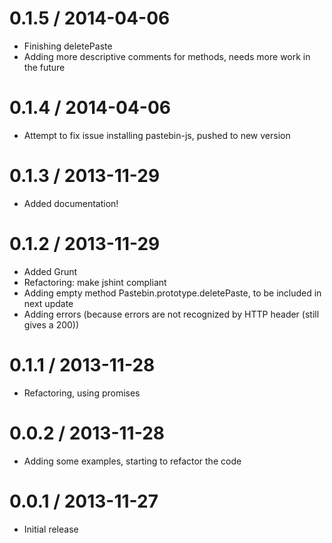 0.1.5 / 2014-04-06
==================

  * Finishing deletePaste
  * Adding more descriptive comments for methods, needs more work in the future

0.1.4 / 2014-04-06
==================

  * Attempt to fix issue installing pastebin-js, pushed to new version

0.1.3 / 2013-11-29
==================

  * Added documentation!

0.1.2 / 2013-11-29
==================

  * Added Grunt
  * Refactoring: make jshint compliant
  * Adding empty method Pastebin.prototype.deletePaste, to be included in next update
  * Adding errors (because errors are not recognized by HTTP header (still gives a 200))

0.1.1 / 2013-11-28
==================

  * Refactoring, using promises

0.0.2 / 2013-11-28
==================

  * Adding some examples, starting to refactor the code

0.0.1 / 2013-11-27
==================

  * Initial release

